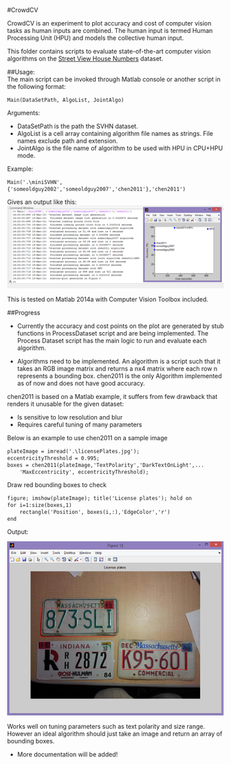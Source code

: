 #CrowdCV

CrowdCV is an experiment to plot accuracy and cost of computer vision tasks as human inputs are combined. The human input is termed Human Processing Unit (HPU) and models the collective human input.

This folder contains scripts to evaluate state-of-the-art computer vision algorithms on the [Street View House Numbers](http://ufldl.stanford.edu/housenumbers/) dataset.

##Usage:  
The main script can be invoked through Matlab console or another script in the following format:

	Main(DataSetPath, AlgoList, JointAlgo)
Arguments:  

* DataSetPath is the path the SVHN dataset.  
* AlgoList is a cell array containing algorithm file names as strings. File names exclude path and extension.  
* JointAlgo is the file name of algorithm to be used with HPU in CPU+HPU mode.


Example:

	Main('.\miniSVHN', {'someoldguy2002','someoldguy2007','chen2011'},'chen2011')

Gives an output like this:  
![Screen-shot](./SampleOutput.png)  
	
This is tested on Matlab 2014a with Computer Vision Toolbox included.


##Progress

* Currently the accuracy and cost points on the plot are generated by stub functions in ProcessDataset script and are being implemented. The Process Dataset script has the main logic to run and evaluate each algorithm.

* Algorithms need to be implemented. An algorithm is a script such that it takes an RGB image matrix and returns a nx4 matrix where each row n represents a bounding box. chen2011 is the only Algorithm implemented as of now and does not have good accuracy.

chen2011 is based on a Matlab example, it suffers from few drawback that renders it unusable for the given dataset:  

* Is sensitive to low resolution and blur
* Requires careful tuning of many parameters

Below is an example to use chen2011 on a sample image

	plateImage = imread('.\licensePlates.jpg');
	eccentricityThreshold = 0.995;
	boxes = chen2011(plateImage,'TextPolarity','DarkTextOnLight',...
	    'MaxEccentricity', eccentricityThreshold);

Draw red bounding boxes to check

	figure; imshow(plateImage); title('License plates'); hold on
	for i=1:size(boxes,1)
	    rectangle('Position', boxes(i,:),'EdgeColor','r')
	end

Output:

![Screen-shot](./SampleOutputChen.png)

Works well on tuning parameters such as text polarity and size range. However an ideal algorithm should just take an image and return an array of bounding boxes.

* More documentation will be added!
